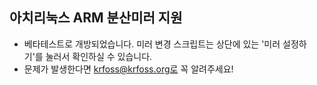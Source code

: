 ## 아치리눅스 ARM 분산미러 지원
- 베타테스트로 개방되었습니다. 미러 변경 스크립트는 상단에 있는 '미러 설정하기'를 눌러서 확인하실 수 있습니다.
- 문제가 발생한다면 krfoss@krfoss.org로 꼭 알려주세요!
